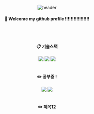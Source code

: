 <div align="center"> 

![header](https://capsule-render.vercel.app/api?type=cylinder&color=F28500&height=150&section=header&text=달려라태깅이&fontColor=ffffff&fontSize=60&animation=fadeIn&fontAlignY=55&desc=%20&descAlignY=62&descAlign=62)
  
####  :wave: Welcome my github profile !!!!!!!!!!!!!!!!!

  
 <br/>
 <br/>
  
####  :clipboard: 기술스택
<img src="https://img.shields.io/badge/JAVA-007396?style=for-the-badge&logo=Java&logoColor=white">
<img src="https://img.shields.io/badge/Spring-6DB33F?style=for-the-badge&logo=Spring&logoColor=white">
<img src="https://img.shields.io/badge/github-181717?style=for-the-badge&logo=github&logoColor=white">
 
   <br/>
   <br/>

####  :pencil2: 공부중 !
<img src="https://img.shields.io/badge/MySQL-4479A1?style=for-the-badge&logo=MySQL&logoColor=white">
<img src="https://img.shields.io/badge/aws-232F3E?style=for-the-badge&logo=Amazon aws&logoColor=white">
   
   <br/>
   <br/>
   
####  :pencil2: 제목12
 
    

</div>
